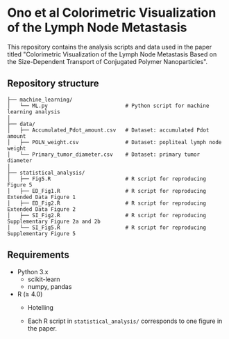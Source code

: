 # Ono et al Colorimetric Visualization of the Lymph Node Metastasis

This repository contains the analysis scripts and data used in the paper titled "Colorimetric Visualization of the Lymph Node Metastasis Based on the Size-Dependent Transport of Conjugated Polymer Nanoparticles".

## Repository structure
```
├── machine_learning/
│   └── ML.py                         # Python script for machine learning analysis
│
├── data/
│   ├── Accumulated_Pdot_amount.csv   # Dataset: accumulated Pdot amount
│   ├── POLN_weight.csv               # Dataset: popliteal lymph node weight
│   └── Primary_tumor_diameter.csv    # Dataset: primary tumor diameter
│
├── statistical_analysis/
│   ├── Fig5.R                        # R script for reproducing Figure 5
│   ├── ED_Fig1.R                     # R script for reproducing Extended Data Figure 1
│   ├── ED_Fig2.R                     # R script for reproducing Extended Data Figure 2
│   ├── SI_Fig2.R                     # R script for reproducing Supplementary Figure 2a and 2b
│   └── SI_Fig5.R                     # R script for reproducing Supplementary Figure 5
```

## Requirements

- Python 3.x  
  - scikit-learn  
  - numpy, pandas
- R (≥ 4.0)  
  - Hotelling

   - Each R script in `statistical_analysis/` corresponds to one figure in the paper.  

